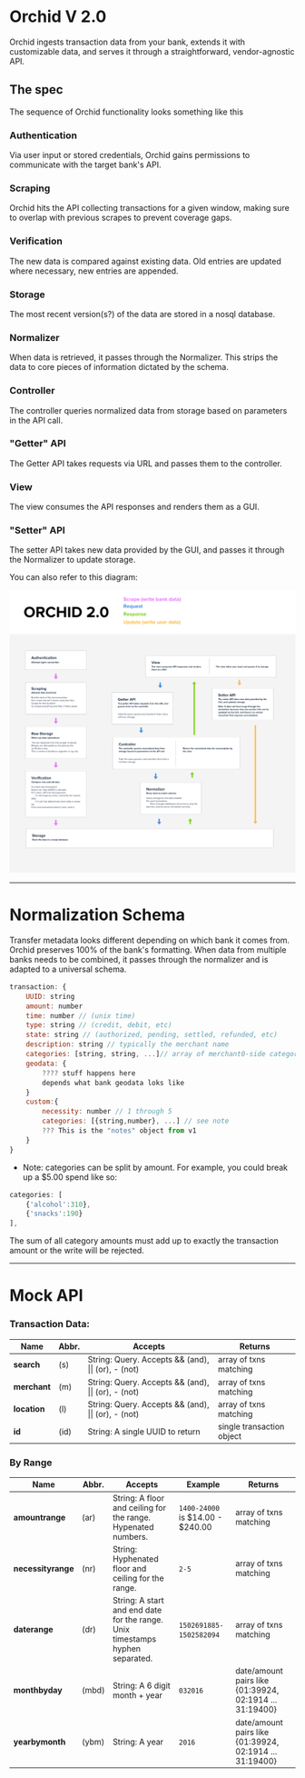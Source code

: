 # Orchid V 2.0

Orchid ingests transaction data from your bank, extends it with customizable data, and serves it through a straightforward, vendor-agnostic API.

## The spec

The sequence of Orchid functionality looks something like this

### Authentication

Via user input or stored credentials, Orchid gains permissions to communicate with the target bank's API.

### Scraping

Orchid hits the API collecting transactions for a given window, making sure to overlap with previous scrapes to prevent coverage gaps.

### Verification

The new data is compared against existing data. Old entries are updated where necessary, new entries are appended.

### Storage

The most recent version(s?) of the data are stored in a nosql database.

### Normalizer

When data is retrieved, it passes through the Normalizer. This strips the data to core pieces of information dictated by the schema.

### Controller

The controller queries normalized data from storage based on parameters in the API call.

### "Getter" API

The Getter API takes requests via URL and passes them to the controller.

### View

The view consumes the API responses and renders them as a GUI.

### "Setter" API

The setter API takes new data provided by the GUI, and passes it through the Normalizer to update storage.

You can also refer to this diagram:

![Orchid Data Flow](/Spec/Orchid_Flow_01.png?raw=true "Orchid Data Flow")

--------------------------------------------------------

# Normalization Schema

Transfer metadata looks different depending on which bank it comes from. Orchid preserves 100% of the bank's formatting. When data from multiple banks needs to be combined, it passes through the normalizer and is adapted to a universal schema.

```javascript
transaction: {
	UUID: string
	amount: number
	time: number // (unix time)
	type: string // (credit, debit, etc)
	state: string // (authorized, pending, settled, refunded, etc)
	description: string // typically the merchant name
	categories: [string, string, ...]// array of merchant0-side categories
	geodata: {
		???? stuff happens here
		depends what bank geodata loks like
	}
	custom:{
		necessity: number // 1 through 5
		categories: [{string,number}, ...] // see note
		??? This is the "notes" object from v1
	}
}
```

* Note: categories can be split by amount.
For example, you could break up a $5.00 spend like so:

```javascript
categories: [
	{'alcohol':310},
	{'snacks':190}
],
```

The sum of all category amounts must add up to exactly the transaction amount or the write will be rejected.

--------------------------------------------------------

# Mock API

### Transaction Data:

| Name | Abbr. | Accepts | Returns |
| --- | --- | --- | --- |
| **search** | (s) | String: Query. Accepts && (and), &#124;&#124; (or), - (not) |  array of txns matching | 
| **merchant** | (m) | String: Query. Accepts && (and), &#124;&#124; (or), - (not) |  array of txns matching | 
| **location** | (l) | String: Query. Accepts && (and), &#124;&#124; (or), - (not) |  array of txns matching | 
| **id** | (id) | String: A single UUID to return |  single transaction object | 

### By Range

| Name | Abbr. | Accepts | Example | Returns |
| --- | --- | --- | --- | --- |
| **amountrange** | (ar) |  String: A floor and ceiling for the range. Hypenated numbers. | `1400-24000` is $14.00 - $240.00 | array of txns matching |
| **necessityrange** | (nr) |  String: Hyphenated floor and ceiling for the range. | `2-5` | array of txns matching |
| **daterange** | (dr) |  String: A start and end date for the range. Unix timestamps hyphen separated. | `1502691885-1502582094` | array of txns matching |
| **monthbyday** | (mbd) |  String: A 6 digit month + year | `032016` | date/amount pairs like {01:39924, 02:1914 ... 31:19400} |
| **yearbymonth** | (ybm) |  String: A year | `2016` | date/amount pairs like {01:39924, 02:1914 ... 31:19400} |
